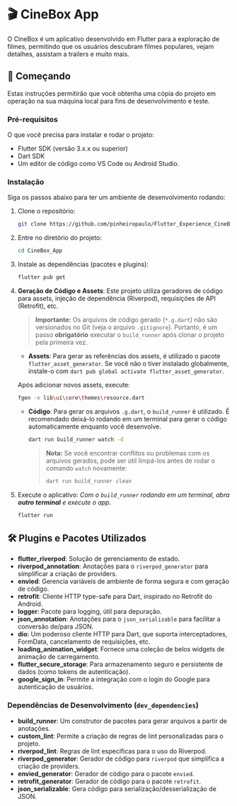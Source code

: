 # 🎬 CineBox App

O CineBox é um aplicativo desenvolvido em Flutter para a exploração de filmes, permitindo que os usuários descubram filmes populares, vejam detalhes, assistam a trailers e muito mais.

## 🚀 Começando

Estas instruções permitirão que você obtenha uma cópia do projeto em operação na sua máquina local para fins de desenvolvimento e teste.

### Pré-requisitos

O que você precisa para instalar e rodar o projeto:

*   Flutter SDK (versão 3.x.x ou superior)
*   Dart SDK
*   Um editor de código como VS Code ou Android Studio.

### Instalação

Siga os passos abaixo para ter um ambiente de desenvolvimento rodando:

1.  Clone o repositório:

    ```sh
    git clone https://github.com/pinheiropaulo/Flutter_Experience_CineBox
    ```
2.  Entre no diretório do projeto:

    ```sh
    cd CineBox_App
    ```
3.  Instale as dependências (pacotes e plugins):

    ```sh
    flutter pub get
    ```
4.  **Geração de Código e Assets**:
    Este projeto utiliza geradores de código para assets, injeção de dependência (Riverpod), requisições de API (Retrofit), etc.

    > **Importante:** Os arquivos de código gerado (`*.g.dart`) não são versionados no Git (veja o arquivo `.gitignore`). Portanto, é um passo **obrigatório** executar o `build_runner` após clonar o projeto pela primeira vez.

    - **Assets**: Para gerar as referências dos assets, é utilizado o pacote `flutter_asset_generator`. Se você não o tiver instalado globalmente, instale-o com `dart pub global activate flutter_asset_generator`.

    Após adicionar novos assets, execute:
      ```sh
      fgen -o lib\ui\core\themes\resource.dart
      ```

    - **Código**: Para gerar os arquivos `.g.dart`, o `build_runner` é utilizado. É recomendado deixá-lo rodando em um terminal para gerar o código automaticamente enquanto você desenvolve.

      ```sh
      dart run build_runner watch -d
      ```
      > **Nota:** Se você encontrar conflitos ou problemas com os arquivos gerados, pode ser útil limpá-los antes de rodar o comando `watch` novamente:
      > ```sh
      > dart run build_runner clean
      > ```

5.  Execute o aplicativo:
    *Com o `build_runner` rodando em um terminal, abra **outro terminal** e execute o app.*
    ```sh
    flutter run
    ```

## 🛠️ Plugins e Pacotes Utilizados

*   **flutter_riverpod**: Solução de gerenciamento de estado.
*   **riverpod_annotation**: Anotações para o `riverpod_generator` para simplificar a criação de providers.
*   **envied**: Gerencia variáveis de ambiente de forma segura e com geração de código.
*   **retrofit**: Cliente HTTP type-safe para Dart, inspirado no Retrofit do Android.
*   **logger**: Pacote para logging, útil para depuração.
*   **json_annotation**: Anotações para o `json_serializable` para facilitar a conversão de/para JSON.
*   **dio**: Um poderoso cliente HTTP para Dart, que suporta interceptadores, FormData, cancelamento de requisições, etc.
*   **loading_animation_widget**: Fornece uma coleção de belos widgets de animação de carregamento.
*   **flutter_secure_storage**: Para armazenamento seguro e persistente de dados (como tokens de autenticação).
*   **google_sign_in**: Permite a integração com o login do Google para autenticação de usuários.

### Dependências de Desenvolvimento (`dev_dependencies`)

*   **build_runner**: Um construtor de pacotes para gerar arquivos a partir de anotações.
*   **custom_lint**: Permite a criação de regras de lint personalizadas para o projeto.
*   **riverpod_lint**: Regras de lint específicas para o uso do Riverpod.
*   **riverpod_generator**: Gerador de código para `riverpod` que simplifica a criação de providers.
*   **envied_generator**: Gerador de código para o pacote `envied`.
*   **retrofit_generator**: Gerador de código para o pacote `retrofit`.
*   **json_serializable**: Gera código para serialização/desserialização de JSON.
